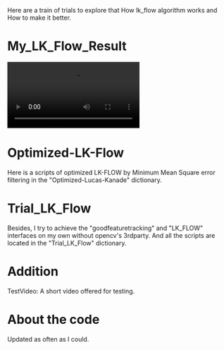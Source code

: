 Here are a train of trials to explore that How lk_flow algorithm works and How to make it better.

# My_LK_Flow_Result
![result](https://github.com/wonderseen/Optimized-LK-Flow/blob/master/result-show/LK-Flow-result.mp4)

# Optimized-LK-Flow
Here is a scripts of optimized LK-FLOW by Minimum Mean Square error filtering in the "Optimized-Lucas-Kanade" dictionary.

# Trial_LK_Flow
Besides, I try to achieve the "goodfeaturetracking" and "LK_FLOW" interfaces on my own without opencv's 3rdparty.
And all the scripts are located in the "Trial_LK_Flow" dictionary.

# Addition
TestVideo: A short video offered for testing.

# About the code
Updated as often as I could.
